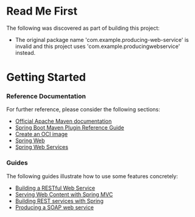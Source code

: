 # Read Me First
The following was discovered as part of building this project:

* The original package name 'com.example.producing-web-service' is invalid and this project uses 'com.example.producingwebservice' instead.

# Getting Started

### Reference Documentation
For further reference, please consider the following sections:

* [Official Apache Maven documentation](https://maven.apache.org/guides/index.html)
* [Spring Boot Maven Plugin Reference Guide](https://docs.spring.io/spring-boot/docs/3.1.0-SNAPSHOT/maven-plugin/reference/html/)
* [Create an OCI image](https://docs.spring.io/spring-boot/docs/3.1.0-SNAPSHOT/maven-plugin/reference/html/#build-image)
* [Spring Web](https://docs.spring.io/spring-boot/docs/3.1.0-SNAPSHOT/reference/htmlsingle/#web)
* [Spring Web Services](https://docs.spring.io/spring-boot/docs/3.1.0-SNAPSHOT/reference/htmlsingle/#io.webservices)

### Guides
The following guides illustrate how to use some features concretely:

* [Building a RESTful Web Service](https://spring.io/guides/gs/rest-service/)
* [Serving Web Content with Spring MVC](https://spring.io/guides/gs/serving-web-content/)
* [Building REST services with Spring](https://spring.io/guides/tutorials/rest/)
* [Producing a SOAP web service](https://spring.io/guides/gs/producing-web-service/)

